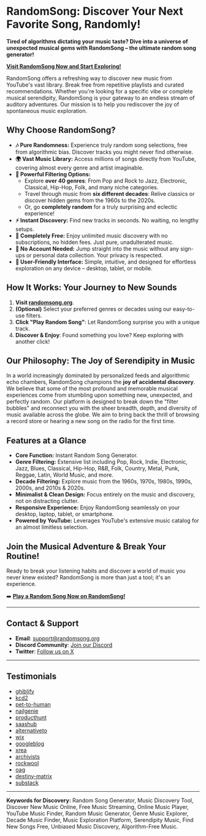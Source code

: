 # RandomSong: Discover Your Next Favorite Song, Randomly!

**Tired of algorithms dictating your music taste? Dive into a universe of unexpected musical gems with RandomSong – the ultimate random song generator!**

[**Visit RandomSong Now and Start Exploring!**](https://randomsong.org)

RandomSong offers a refreshing way to discover new music from YouTube's vast library. Break free from repetitive playlists and curated recommendations. Whether you're looking for a specific vibe or complete musical serendipity, RandomSong is your gateway to an endless stream of auditory adventures. Our mission is to help you rediscover the joy of spontaneous music exploration.

## Why Choose RandomSong?

*   **🎶 Pure Randomness:** Experience truly random song selections, free from algorithmic bias. Discover tracks you might never find otherwise.
*   **🌍 Vast Music Library:** Access millions of songs directly from YouTube, covering almost every genre and artist imaginable.
*   **🔬 Powerful Filtering Options:**
    *   Explore **over 40 genres**: From Pop and Rock to Jazz, Electronic, Classical, Hip-Hop, Folk, and many niche categories.
    *   Travel through music from **six different decades**: Relive classics or discover hidden gems from the 1960s to the 2020s.
    *   Or, go **completely random** for a truly surprising and eclectic experience!
*   **⚡ Instant Discovery:** Find new tracks in seconds. No waiting, no lengthy setups.
*   **💯 Completely Free:** Enjoy unlimited music discovery with no subscriptions, no hidden fees. Just pure, unadulterated music.
*   **👤 No Account Needed:** Jump straight into the music without any sign-ups or personal data collection. Your privacy is respected.
*   **📱 User-Friendly Interface:** Simple, intuitive, and designed for effortless exploration on any device – desktop, tablet, or mobile.

## How It Works: Your Journey to New Sounds

1.  **Visit [randomsong.org](https://randomsong.org)**.
2.  **(Optional)** Select your preferred genres or decades using our easy-to-use filters.
3.  **Click "Play Random Song"**: Let RandomSong surprise you with a unique track.
4.  **Discover & Enjoy**: Found something you love? Keep exploring with another click!

## Our Philosophy: The Joy of Serendipity in Music

In a world increasingly dominated by personalized feeds and algorithmic echo chambers, RandomSong champions the **joy of accidental discovery**. We believe that some of the most profound and memorable musical experiences come from stumbling upon something new, unexpected, and perfectly random. Our platform is designed to break down the "filter bubbles" and reconnect you with the sheer breadth, depth, and diversity of music available across the globe. We aim to bring back the thrill of browsing a record store or hearing a new song on the radio for the first time.

## Features at a Glance

*   **Core Function:** Instant Random Song Generator.
*   **Genre Filtering:** Extensive list including Pop, Rock, Indie, Electronic, Jazz, Blues, Classical, Hip-Hop, R&B, Folk, Country, Metal, Punk, Reggae, Latin, World Music, and more.
*   **Decade Filtering:** Explore music from the 1960s, 1970s, 1980s, 1990s, 2000s, and 2010s & 2020s.
*   **Minimalist & Clean Design:** Focus entirely on the music and discovery, not on distracting clutter.
*   **Responsive Experience:** Enjoy RandomSong seamlessly on your desktop, laptop, tablet, or smartphone.
*   **Powered by YouTube:** Leverages YouTube's extensive music catalog for an almost limitless selection.

## Join the Musical Adventure & Break Your Routine!

Ready to break your listening habits and discover a world of music you never knew existed? RandomSong is more than just a tool; it's an experience.

➡️ [**Play a Random Song Now on RandomSong!**](https://randomsong.org)

---

## Contact & Support

- **Email**: support@randomsong.org
- **Discord Community**: [Join our Discord](https://discord.gg/AQSrZC5j)
- **Twitter**: [Follow us on X](https://x.com/RandomsongOrg)

---

## Testimonials

- [ghiblify](https://ghiblify.run/)
- [kcd2](https://kcd2.org/)
- [pet-to-human](https://pet-to-human.com/)
- [nailgenie](https://nailgenie.org/)
- [producthunt](https://www.producthunt.com/products/randomsong/)
- [saashub](https://www.saashub.com/randomsong-alternatives)
- [alternativeto](https://alternativeto.net/software/randsong/about/)
- [wix](https://nl.wix.com/blog/post/15-toffe-wix-website-voorbeelden-die-je-inspireren)
- [googleblog](https://developers-id.googleblog.com/2023/03/vidio-perkuat-kesuksesannya-di.html)
- [xrea](http://eivissa.s3.xrea.com/ClubSantAntoni/?no=7785/)
- [archivists](https://www2.archivists.org/statements/saa-council-statement-on-black-lives-and-archives#comment-7994)
- [rockwool](https://as-cn-video.rockwool.com/7-strengths-testing-thermal)
- [oag](https://webinars.oag.com/oag-webinar-china-outbound-are-we-4)
- [destiny-matrix](https://destiny-matrix.cc/)
- [substack](https://pjvogt.substack.com/p/how-am-i-supposed-to-find-new-music/comments/)


---

**Keywords for Discovery:** Random Song Generator, Music Discovery Tool, Discover New Music Online, Free Music Streaming, Online Music Player, YouTube Music Finder, Random Music Generator, Genre Music Explorer, Decade Music Finder, Music Exploration Platform, Serendipity Music, Find New Songs Free, Unbiased Music Discovery, Algorithm-Free Music. 
